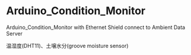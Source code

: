 # Arduino_Condition_Monitor
Arduino_Condition_Monitor with Ethernet Shield connect to Ambient Data Server

温湿度(DHT11)、土壌水分(groove moisture sensor)
